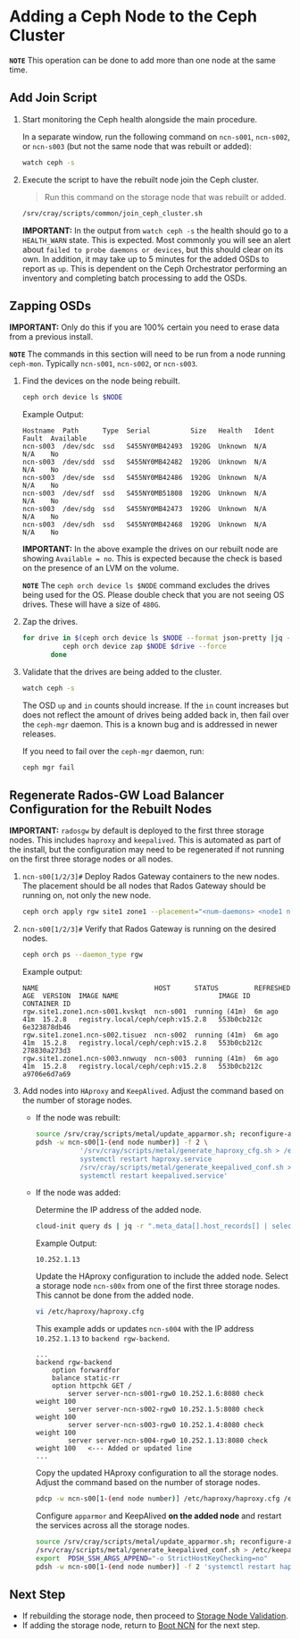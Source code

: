 # Adding a Ceph Node to the Ceph Cluster

**`NOTE`** This operation can be done to add more than one node at the same time.

## Add Join Script

1. Start monitoring the Ceph health alongside the main procedure.

    In a separate window, run the following command on `ncn-s001`, `ncn-s002`, or `ncn-s003` (but not the same node that was rebuilt or added):

    ```bash
    watch ceph -s
    ```

1. Execute the script to have the rebuilt node join the Ceph cluster.

    > Run this command on the storage node that was rebuilt or added.

    ```bash
    /srv/cray/scripts/common/join_ceph_cluster.sh
    ```

    **IMPORTANT:** In the output from `watch ceph -s` the health should go to a `HEALTH_WARN` state. This is expected. Most commonly you will see an alert about `failed to probe daemons or devices`, but this should clear on its own.
    In addition, it may take up to 5 minutes for the added OSDs to report as `up`. This is dependent on the Ceph Orchestrator performing an inventory and completing batch processing to add the OSDs.

## Zapping OSDs

**IMPORTANT:** Only do this if you are 100% certain you need to erase data from a previous install.

**`NOTE`** The commands in this section will need to be run from a node running `ceph-mon`. Typically `ncn-s001`, `ncn-s002`, or `ncn-s003`.

1. Find the devices on the node being rebuilt.

   ```bash
   ceph orch device ls $NODE
   ```

   Example Output:

   ```screen
   Hostname  Path      Type  Serial          Size   Health   Ident  Fault  Available
   ncn-s003  /dev/sdc  ssd   S455NY0MB42493  1920G  Unknown  N/A    N/A    No
   ncn-s003  /dev/sdd  ssd   S455NY0MB42482  1920G  Unknown  N/A    N/A    No
   ncn-s003  /dev/sde  ssd   S455NY0MB42486  1920G  Unknown  N/A    N/A    No
   ncn-s003  /dev/sdf  ssd   S455NY0MB51808  1920G  Unknown  N/A    N/A    No
   ncn-s003  /dev/sdg  ssd   S455NY0MB42473  1920G  Unknown  N/A    N/A    No
   ncn-s003  /dev/sdh  ssd   S455NY0MB42468  1920G  Unknown  N/A    N/A    No
   ```

   **IMPORTANT:** In the above example the drives on our rebuilt node are showing `Available = no`. This is expected because the check is based on the presence of an LVM on the volume.

   **`NOTE`** The `ceph orch device ls $NODE` command excludes the drives being used for the OS. Please double check that you are not seeing OS drives. These will have a size of `480G`.

1. Zap the drives.

   ```bash
   for drive in $(ceph orch device ls $NODE --format json-pretty |jq -r '.[].devices[].path') ; do
             ceph orch device zap $NODE $drive --force
          done
   ```

1. Validate that the drives are being added to the cluster.

   ```bash
   watch ceph -s
   ```

   The OSD `up` and `in` counts should increase. If the `in` count increases but does not reflect the amount of drives being added back in, then fail over the `ceph-mgr` daemon. This is a known bug and is addressed in newer releases.

   If you need to fail over the `ceph-mgr` daemon, run:

   ```bash
   ceph mgr fail
   ```

## Regenerate Rados-GW Load Balancer Configuration for the Rebuilt Nodes

   **IMPORTANT:** `radosgw` by default is deployed to the first three storage nodes. This includes `haproxy` and `keepalived`.
   This is automated as part of the install, but the configuration may need to be regenerated if not running on the first three storage nodes or all nodes.

1. `ncn-s00[1/2/3]#` Deploy Rados Gateway containers to the new nodes. The placement should be all nodes that Rados Gateway should be running on, not only the new node.

     ```bash
     ceph orch apply rgw site1 zone1 --placement="<num-daemons> <node1 node2 node3 node4 ... >" --port=8080
     ```

1. `ncn-s00[1/2/3]#` Verify that Rados Gateway is running on the desired nodes.

    ```bash
    ceph orch ps --daemon_type rgw
    ```

    Example output:

    ```text
    NAME                             HOST      STATUS         REFRESHED  AGE  VERSION  IMAGE NAME                         IMAGE ID      CONTAINER ID
    rgw.site1.zone1.ncn-s001.kvskqt  ncn-s001  running (41m)  6m ago     41m  15.2.8   registry.local/ceph/ceph:v15.2.8   553b0cb212c   6e323878db46
    rgw.site1.zone1.ncn-s002.tisuez  ncn-s002  running (41m)  6m ago     41m  15.2.8   registry.local/ceph/ceph:v15.2.8   553b0cb212c   278830a273d3
    rgw.site1.zone1.ncn-s003.nnwuqy  ncn-s003  running (41m)  6m ago     41m  15.2.8   registry.local/ceph/ceph:v15.2.8   553b0cb212c   a9706e6d7a69
    ```

1. Add nodes into `HAproxy` and `KeepAlived`. Adjust the command based on the number of storage nodes.

   - If the node was rebuilt:

     ```bash
     source /srv/cray/scripts/metal/update_apparmor.sh; reconfigure-apparmor
     pdsh -w ncn-s00[1-(end node number)] -f 2 \
                '/srv/cray/scripts/metal/generate_haproxy_cfg.sh > /etc/haproxy/haproxy.cfg
                systemctl restart haproxy.service
                /srv/cray/scripts/metal/generate_keepalived_conf.sh > /etc/keepalived/keepalived.conf
                systemctl restart keepalived.service'
     ```

   - If the node was added:

     Determine the IP address of the added node.

     ```bash
     cloud-init query ds | jq -r ".meta_data[].host_records[] | select(.aliases[]? == \"$(hostname)\") | .ip" 2>/dev/null
     ```

     Example Output:

     ```text
     10.252.1.13
     ```

     Update the HAproxy configuration to include the added node. Select a storage node `ncn-s00x` from one of the first three storage nodes. This cannot be done from the added node.

     ```bash
     vi /etc/haproxy/haproxy.cfg
     ```

     This example adds or updates `ncn-s004` with the IP address `10.252.1.13` to `backend rgw-backend`.

     ```text
     ...
     backend rgw-backend
         option forwardfor
         balance static-rr
         option httpchk GET /
             server server-ncn-s001-rgw0 10.252.1.6:8080 check weight 100
             server server-ncn-s002-rgw0 10.252.1.5:8080 check weight 100
             server server-ncn-s003-rgw0 10.252.1.4:8080 check weight 100
             server server-ncn-s004-rgw0 10.252.1.13:8080 check weight 100   <--- Added or updated line
     ...
     ```

     Copy the updated HAproxy configuration to all the storage nodes. Adjust the command based on the number of storage nodes.

     ```bash
     pdcp -w ncn-s00[1-(end node number)] /etc/haproxy/haproxy.cfg /etc/haproxy/haproxy.cfg
     ```

     Configure `apparmor` and KeepAlived **on the added node** and restart the services across all the storage nodes.

     ```bash
     source /srv/cray/scripts/metal/update_apparmor.sh; reconfigure-apparmor
     /srv/cray/scripts/metal/generate_keepalived_conf.sh > /etc/keepalived/keepalived.conf
     export  PDSH_SSH_ARGS_APPEND="-o StrictHostKeyChecking=no"
     pdsh -w ncn-s00[1-(end node number)] -f 2 'systemctl restart haproxy.service; systemctl restart keepalived.service'
     ```

## Next Step

- If rebuilding the storage node, then proceed to [Storage Node Validation](../node_management/Rebuild_NCNs/Post_Rebuild_Storage_Node_Validation.md).
- If adding the storage node, return to [Boot NCN](../node_management/Add_Remove_Replace_NCNs/Boot_NCN.md#boot-ncn) for the next step.
